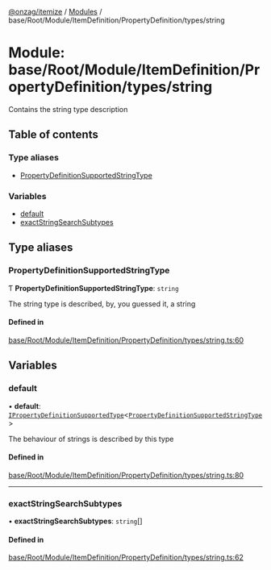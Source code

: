 [@onzag/itemize](../README.md) / [Modules](../modules.md) / base/Root/Module/ItemDefinition/PropertyDefinition/types/string

# Module: base/Root/Module/ItemDefinition/PropertyDefinition/types/string

Contains the string type description

## Table of contents

### Type aliases

- [PropertyDefinitionSupportedStringType](base_Root_Module_ItemDefinition_PropertyDefinition_types_string.md#propertydefinitionsupportedstringtype)

### Variables

- [default](base_Root_Module_ItemDefinition_PropertyDefinition_types_string.md#default)
- [exactStringSearchSubtypes](base_Root_Module_ItemDefinition_PropertyDefinition_types_string.md#exactstringsearchsubtypes)

## Type aliases

### PropertyDefinitionSupportedStringType

Ƭ **PropertyDefinitionSupportedStringType**: `string`

The string type is described, by, you guessed it, a string

#### Defined in

[base/Root/Module/ItemDefinition/PropertyDefinition/types/string.ts:60](https://github.com/onzag/itemize/blob/f2f29986/base/Root/Module/ItemDefinition/PropertyDefinition/types/string.ts#L60)

## Variables

### default

• **default**: [`IPropertyDefinitionSupportedType`](../interfaces/base_Root_Module_ItemDefinition_PropertyDefinition_types.IPropertyDefinitionSupportedType.md)<[`PropertyDefinitionSupportedStringType`](base_Root_Module_ItemDefinition_PropertyDefinition_types_string.md#propertydefinitionsupportedstringtype)\>

The behaviour of strings is described by this type

#### Defined in

[base/Root/Module/ItemDefinition/PropertyDefinition/types/string.ts:80](https://github.com/onzag/itemize/blob/f2f29986/base/Root/Module/ItemDefinition/PropertyDefinition/types/string.ts#L80)

___

### exactStringSearchSubtypes

• **exactStringSearchSubtypes**: `string`[]

#### Defined in

[base/Root/Module/ItemDefinition/PropertyDefinition/types/string.ts:62](https://github.com/onzag/itemize/blob/f2f29986/base/Root/Module/ItemDefinition/PropertyDefinition/types/string.ts#L62)
